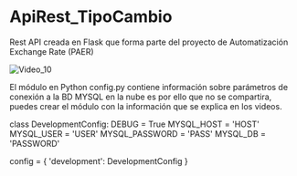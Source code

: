 # ApiRest_TipoCambio
Rest API creada en Flask que forma parte del proyecto de Automatización Exchange Rate (PAER)


![Video_10](https://user-images.githubusercontent.com/7143758/223303768-8c8ee266-97f1-4534-a884-1419317fa57d.png)

El módulo en Python config.py contiene información sobre parámetros de conexión a la BD MYSQL en la nube es por ello que no se compartira, puedes crear el módulo con la información que se explica en los videos.

class DevelopmentConfig:
    DEBUG = True
    MYSQL_HOST = 'HOST'
    MYSQL_USER = 'USER'
    MYSQL_PASSWORD = 'PASS'
    MYSQL_DB = 'PASSWORD'


config = {
    'development': DevelopmentConfig
}

